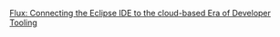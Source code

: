 [Flux: Connecting the Eclipse IDE to the cloud-based Era of Developer Tooling](http://www.java-forum-stuttgart.de/de/Abstracts+Slot+7.html#art529)

